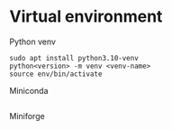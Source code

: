 # Virtual environment

Python venv
```
sudo apt install python3.10-venv
python<version> -m venv <venv-name>
source env/bin/activate
```

Miniconda
```

```

Miniforge 
```

```
